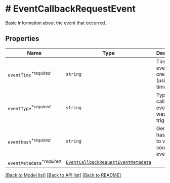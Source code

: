 # # EventCallbackRequestEvent

Basic information about the event that occurred.

## Properties

Name | Type | Description | Notes
------------ | ------------- | ------------- | -------------
| `eventTime`<sup>*_required_</sup> | ```string``` |  Time the event was created (using Unix time).  |  |
| `eventType`<sup>*_required_</sup> | ```string``` |  Type of callback event that was triggered.  |  |
| `eventHash`<sup>*_required_</sup> | ```string``` |  Generated hash used to verify source of event data.  |  |
| `eventMetadata`<sup>*_required_</sup> | [```EventCallbackRequestEventMetadata```](EventCallbackRequestEventMetadata.md) |    |  |

[[Back to Model list]](../../README.md#models) [[Back to API list]](../../README.md#endpoints) [[Back to README]](../../README.md)
